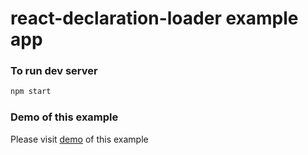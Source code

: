 # react-declaration-loader example app

### To run dev server
```bash
npm start
```
### Demo of this example

Please visit [demo](https://kudla.github.io/react-declaration-loader/) of this example
